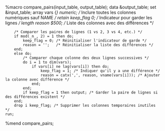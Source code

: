 %macro compare_pairs(input_table, output_table);
    data &output_table;
        set &input_table;
        array vars {*} _numeric_; /* Inclure toutes les colonnes numériques sauf NAME */
        retain keep_flag 0; /* Indicateur pour garder les lignes */
        length reason $500; /* Liste des colonnes avec des différences */

        /* Comparer les paires de lignes (1 vs 2, 3 vs 4, etc.) */
        if mod(_n_, 2) = 1 then do;
            keep_flag = 0; /* Réinitialiser l'indicateur de garde */
            reason = '';   /* Réinitialiser la liste des différences */
        end;
        else do;
            /* Comparer chaque colonne des deux lignes successives */
            do i = 1 to dim(vars);
                if vars[i] ne lag(vars[i]) then do;
                    keep_flag = 1; /* Indiquer qu'il y a une différence */
                    reason = catx(',', reason, vname(vars[i])); /* Ajouter la colonne avec différence */
                end;
            end;
            if keep_flag = 1 then output; /* Garder la paire de lignes si des différences existent */
        end;
        drop i keep_flag; /* Supprimer les colonnes temporaires inutiles */
    run;
%mend compare_pairs;










